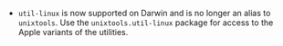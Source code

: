 - `util-linux` is now supported on Darwin and is no longer an alias to
  `unixtools`. Use the `unixtools.util-linux` package for access to the Apple
  variants of the utilities.

